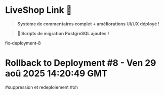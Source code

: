 # LiveShop Link 🚀

> **Système de commentaires complet + améliorations UI/UX déployé !**

> **🔧 Scripts de migration PostgreSQL ajoutés !**

fix-deployment-8
# Rollback to Deployment #8 - Ven 29 aoû 2025 14:20:49 GMT
#suppression et redeploiement
#oh